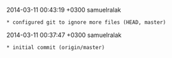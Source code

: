 2014-03-11 00:43:19 +0300 samuelralak 

	* configured git to ignore more files (HEAD, master)

2014-03-11 00:37:47 +0300 samuelralak 

	* initial commit (origin/master)


